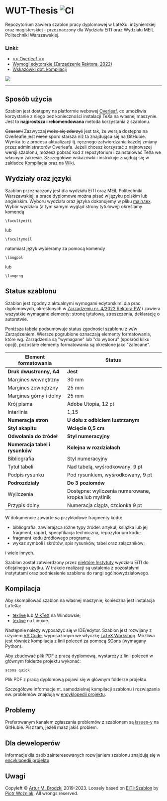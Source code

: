 # WUT-Thesis ![CI](https://github.com/ArturB/WUT-Thesis/workflows/CI/badge.svg)

Repozytorium zawiera szablon pracy dyplomowej w LateXu: inżynierskiej oraz magisterskiej - przeznaczony dla Wydziału EiTI oraz Wydziału MEiL Politechniki Warszawskiej.

### Linki:
[ref:issues]: https://github.com/ArturB/WUT-Thesis/issues
[ref:main-tex]: https://github.com/ArturB/WUT-Thesis/blob/master/main.tex
[ref:miktex]: https://miktex.org/
[ref:overleaf]: https://www.overleaf.com/latex/templates/wut-thesis/vfvvdqztfqbt
[ref:poradnik-ii]: http://www.ii.pw.edu.pl/index.php/ii_pol/Instytut-Informatyki/Nauczanie/Poradnik-dyplomanta/Przygotowanie-pracy-dyplomowej
[ref:scons]: https://scons.org/
[ref:texlive]: https://www.tug.org/texlive/
[ref:vscode]: https://code.visualstudio.com/
[ref:wiki]: https://github.com/ArturB/WUT-Thesis/wiki
[ref:workshop]: https://marketplace.visualstudio.com/items?itemName=James-Yu.latex-workshop
[ref:wymogi-edytorskie]: https://www.bip.pw.edu.pl/var/pw/storage/original/application/235c0fd350f44cd00253ecdfa22bae61.pdf

*  [>> Overleaf <<][ref:overleaf]
* [Wymogi edytorskie (Zarządzenie Rektora, 2022)][ref:wymogi-edytorskie]
* [Wskazówki dot. kompilacji][ref:wiki]

![](https://i.imgur.com/yeeuWpC.png)

----

## Sposób użycia
Szablon jest dostępny na platformie webowej [Overleaf][ref:overleaf], co umożliwia korzystanie z niego bez konieczności instalacji TeXa na własnej maszynie. Jest to **najprostsza i rekomendowana** metoda korzystania z szablonu.

~~Czasami~~ Zazwyczaj ~~może się zdarzyć~~ jest tak, że wersja dostępna na Overleafie jest ~~nieco~~ sporo starsza niż ta znajdująca się na GitHubie. Wynika to z procesu aktualizacji tj. ręcznego zatwierdzania każdej zmiany przez administratorów Overleafa. Jeżeli chcesz korzystać z najnowszej wersji szablonu, możesz pobrać kod z repozytorium i zainstalować TeXa we własnym zakresie. Szczegółowe wskazówki i instrukcje znajdują się w zakładce [Kompilacja](#Kompilacja) oraz na [Wiki](ref:wiki).

## Wydziały oraz języki
Szablon przeznaczony jest dla wydziału EiTI oraz MEiL Politechniki Warszawskiej, a prace dyplomowe można pisać w języku polskim lub angielskim.
Wyboru wydziału oraz języka dokonujemy w pliku [main.tex](ref:main-tex). Wybór wydziału (a tym samym wygląd strony tytułowej) określamy komendą

```
\facultyeiti
```

lub

```
\facultymeil
```

natomiast język wybieramy za pomocą komendy

```
\langpol
```

lub

```
\langeng
```

## Status szablonu
Szablon jest zgodny z aktualnymi wymogami edytorskimi dla prac dyplomowych, określonych w [Zarzadzeniu nr. 4/2022 Rektora PW](ref:wymogi-edytorskie) i zawiera wszystkie wymagane elementy: stronę tytułową, streszczenia, deklarację o autorstwie.

Poniższa tabela podsumowuje status zgodności szablonu z w/w Zarządzeniem. Wiersze pogrubione oznaczają elementy formatowania, które wg. Zarządzenia są "wymagane" lub "do wyboru" (spośród kilku opcji), pozostałe elementy formatowania są określone jako "zalecane".

| Element formatowania           | Status                                              |
|--------------------------------|-----------------------------------------------------|
| **Druk dwustronny, A4**        | **Jest**                                            |
| Margines wewnętrzny            | 30 mm                                               |
| Margines zewnętrzny            | 25 mm                                               |
| Margines górny i dolny         | 25 mm                                               |
| Krój pisma                     | Adobe Utopia, 12 pt                                 |
| Interlinia                     | 1,15                                                |
| **Numeracja stron**            | **U dołu z odbiciem lustrzanym**                    |
| **Styl akapitu**               | **Wcięcie 0,5 cm**                                  |
| **Odwołania do źródeł**        | **Styl numeracyjny**                                |
| **Numeracja tabel i rysunków** | **Kolejna w rozdziałach**                           |
| Bibliografia                   | Styl numeracyjny                                    |
| Tytuł tabeli                   | Nad tabelą,    wyśrodkowany, 9 pt                   |
| Podpis rysunku                 | Pod rysunkiem, wyśrodkowany, 9 pt                   |
| **Podrozdziały**               | **Do 3 poziomów**                                   |
| Wyliczenia                     | Dostępne: wyliczenia numerowane, kropka lub myślnik |
| Przypis dolny                  | Numeracja ciągła, czcionka 9 pt                     |

W dokumencie zawarte są przykładowe fragmenty kodu:
- bibliografia, zawierająca różne typy źródeł: artykuł, książka lub jej fragment, raport, specyfikacja techniczna, repozytorium kodu;
- fragment kodu źródłowego programu;
- wykaz symboli i skrótów, spis rysunków, tabel oraz załączników;

i wiele innych.

Szablon został zatwierdzony przez [niektóre Instytuty][ref:poradnik-ii] wydziału EiTI do oficjalnego użytku. W trakcie realizacji są ustalenia z pozostałymi instytutami oraz podniesienie szablonu do rangi ogólnowydziałowego.

## Kompilacja
Aby skompilować szablon na własnej maszynie, konieczna jest instalacja LaTeXa:
- [texlive][ref:texlive] lub [MikTeX][ref:miktex] na Windowsie;
- [texlive][ref:texlive] na Linuxie.

Następnie należy wyposażyć się w IDE/edytor. Szablon jest rozwijany z użyciem [VS Code][ref:vscode], wyposażonym we wtyczkę [LaTeX Workshop][ref:workshop]. Możliwa jest również kompilacja z linii poleceń za pomocą [SCons][ref:scons] (wymagany Python).

Aby zbudować plik PDF z pracą dyplomową, wystarczy z linii poleceń w głównym folderze projektu wykonać:

```
scons quick
```

Plik PDF z pracą dyplomową pojawi się w głównym folderze projektu.

Szczegółowe informacje nt. samodzielnej kompilacji szablonu i rozwiązania ew. problemów znajdują w [encyklopedii projektu][ref:wiki].

## Problemy
Preferowanym kanałem zgłaszania problemów z szablonem są [issues-y][ref:issues] na GitHubie. Pisz tam, jeżeli masz jakiś problem.

## Dla deweloperów
Informacje dla osób zainteresowanych rozwijaniem szablonu znajdują się w [encyklopedii projektu][ref:wiki].

## Uwagi
Copyleft © [Artur M. Brodzki](https://github.com/ArturB) 2019-2023. Loosely based on [EiTI-Szablon](https://github.com/pwozniak/EiTI-Szablon) by [Piotr Woźniak](https://github.com/pwozniak). All wrongs reserved.

